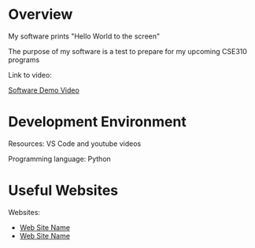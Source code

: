 # Overview

My software prints "Hello World to the screen"

The purpose of my software is a test to prepare for my upcoming CSE310 programs 

Link to video:

[Software Demo Video](https://youtu.be/DeYqY4gylRg)

# Development Environment
Resources:
VS Code and youtube videos

Programming language:
Python
# Useful Websites

Websites:
* [Web Site Name](https://studio.youtube.com/channel/UC1Gj2w26uvJgHKVp0kjx3mw)
* [Web Site Name](http://url.link.goes.here)